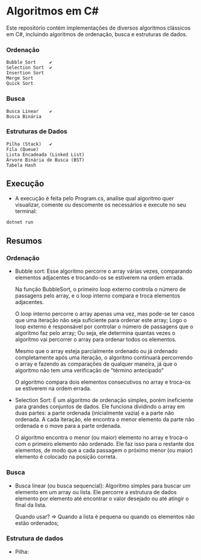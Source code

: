 # Algoritmos em C#

Este repositório contém implementações de diversos algoritmos clássicos em C#, incluindo algoritmos de ordenação, busca e estruturas de dados.

### Ordenação
    Bubble Sort     ✔
    Selection Sort  ✔
    Insertion Sort
    Merge Sort
    Quick Sort 

### Busca
    Busca Linear    ✔
    Busca Binária

### Estruturas de Dados
    Pilha (Stack)   ✔
    Fila (Queue)
    Lista Encadeada (Linked List)
    Árvore Binária de Busca (BST)
    Tabela Hash


## Execução
- A execução é feita pelo Program.cs, analise qual algoritmo quer visualizar, comente ou descomente os necessários e execute no seu terminal:
```bash
dotnet run
```

## Resumos



### Ordenação

- Bubble sort: Esse algoritmo percorre o array várias vezes, comparando elementos adjacentes e trocando-os se estiverem na ordem errada.
    
    Na função BubbleSort, o primeiro loop externo controla o número de passagens pelo array, e o loop interno compara e troca elementos adjacentes.
    
    O loop interno percorre o array apenas uma vez, mas pode-se ter casos que uma iteração não seja suficiente para ordenar este array; Logo o loop externo é responsável por controlar o número de passagens que o algoritmo faz pelo array; Ou seja, ele determina quantas vezes o algoritmo vai percorrer o array para ordenar todos os elementos.
    
    Mesmo que o array esteja parcialmente ordenado ou já ordenado completamente após uma iteração, o algoritmo continuará percorrendo o array e fazendo as comparações de qualquer maneira, já que o algoritmo não tem uma verificação de "término antecipado"

    O algoritmo compara dois elementos consecutivos no array e troca-os se estiverem na ordem errada.

- Selection Sort:  É um algoritmo de ordenação simples, porém ineficiente para grandes conjuntos de dados. Ele funciona dividindo o array em duas partes: a parte ordenada (inicialmente vazia) e a parte não ordenada. A cada iteração, ele encontra o menor elemento da parte não ordenada e o move para a parte ordenada.
    
    O algoritmo encontra o menor (ou maior) elemento no array e troca-o com o primeiro elemento não ordenado.
    Ele faz isso para o restante dos elementos, de modo que a cada passagem o próximo menor (ou maior) elemento é colocado na posição correta.



### Busca

- Busca linear (ou busca sequencial): Algoritmo simples para buscar um elemento em um array ou lista. Ele percorre a estrutura de dados elemento por elemento até encontrar o valor desejado ou até atingir o final da lista.
    
    Quando usar? => Quando a lista é pequena ou quando os elementos não estão ordenados;


### Estrutura de dados

- Pilha: 


